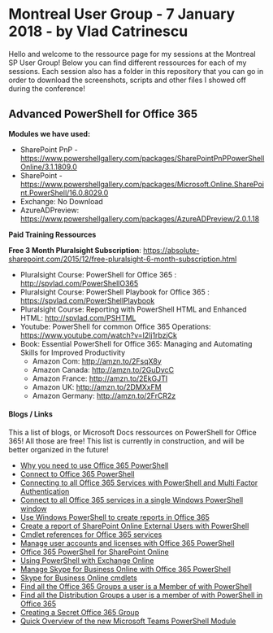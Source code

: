 # Montreal User Group - 7 January 2018 - by Vlad Catrinescu

Hello and welcome to the ressource page for my sessions at the Montreal SP User Group! Below you can find different ressources for each of my sessions. Each session also has a folder in this repository that you can go in order to download the screenshots, scripts and other files I showed off during the conference!
 

## Advanced PowerShell for Office 365

**Modules we have used:**

 - SharePoint PnP - https://www.powershellgallery.com/packages/SharePointPnPPowerShellOnline/3.1.1809.0 
 - SharePoint - https://www.powershellgallery.com/packages/Microsoft.Online.SharePoint.PowerShell/16.0.8029.0 
 - Exchange: No Download
 - AzureADPreview:  https://www.powershellgallery.com/packages/AzureADPreview/2.0.1.18

**Paid Training Ressources** 

**Free 3 Month Pluralsight Subscription**: https://absolute-sharepoint.com/2015/12/free-pluralsight-6-month-subscription.html 
 - Pluralsight Course: PowerShell for Office 365 :  http://spvlad.com/PowerShellO365 
 - Pluralsight Course: PowerShell Playbook for Office 365 : https://spvlad.com/PowerShellPlaybook
 - Pluralsight Course:  Reporting with PowerShell HTML and Enhanced HTML: http://spvlad.com/PSHTML 
 - Youtube: PowerShell for common Office 365 Operations:  https://www.youtube.com/watch?v=I2lj1rbzjCk
 - Book: Essential PowerShell for Office 365: Managing and Automating Skills for Improved Productivity
	 - Amazon Com: http://amzn.to/2FsqX8y
	 - Amazon Canada: http://amzn.to/2GuDycC
	 - Amazon France: http://amzn.to/2EkGJTI
	 - Amazon UK: http://amzn.to/2DMXxFM
	 - Amazon Germany: http://amzn.to/2FrCR2z

#### Blogs / Links

This a list of blogs, or Microsoft Docs ressources on PowerShell for Office 365! All those are free! This list is currently in construction, and will be better organized in the future!

-   [Why you need to use Office 365 PowerShell](https://docs.microsoft.com/en-us/office365/enterprise/powershell/why-you-need-to-use-office-365-powershell)
-   [Connect to Office 365 PowerShell](https://docs.microsoft.com/en-us/office365/enterprise/powershell/connect-to-office-365-powershell)
-   [Connecting to all Office 365 Services with PowerShell and Multi Factor Authentication](https://absolute-sharepoint.com/2018/03/connecting-to-all-office-365-services-with-powershell-and-multi-factor-authentication.html)
-   [Connect to all Office 365 services in a single Windows PowerShell window](https://docs.microsoft.com/en-us/office365/enterprise/powershell/connect-to-all-office-365-services-in-a-single-windows-powershell-window)
-   [Use Windows PowerShell to create reports in Office 365](https://docs.microsoft.com/en-us/office365/enterprise/powershell/use-windows-powershell-to-create-reports-in-office-365)
-   [Create a report of SharePoint Online External Users with PowerShell](https://absolute-sharepoint.com/2018/03/create-a-report-of-sharepoint-online-external-users-with-powershell.html)
-   [Cmdlet references for Office 365 services](https://docs.microsoft.com/en-us/office365/enterprise/powershell/cmdlet-references-for-office-365-services)
-   [Manage user accounts and licenses with Office 365 PowerShell](https://docs.microsoft.com/en-us/office365/enterprise/powershell/manage-user-accounts-and-licenses-with-office-365-powershell)
-   [Office 365 PowerShell for SharePoint Online](https://technet.microsoft.com/en-us/library/fp161362.aspx)
-   [Using PowerShell with Exchange Online](https://technet.microsoft.com/library/jj200677%28v=exchg.160%29.aspx)
-   [Manage Skype for Business Online with Office 365 PowerShell](https://docs.microsoft.com/en-us/office365/enterprise/powershell/manage-skype-for-business-online-with-office-365-powershell)
-   [Skype for Business Online cmdlets](http://technet.microsoft.com/library/141fbda3-992a-4eeb-9352-c6b0ffd760f6.aspx)
-   [Find all the Office 365 Groups a user is a Member of with PowerShell](https://absolute-sharepoint.com/2018/03/find-all-the-office-365-groups-a-user-is-a-member-of-with-powershell.html)
-   [Find all the Distribution Groups a user is a member of with PowerShell in Office 365](https://absolute-sharepoint.com/2018/03/find-all-the-distribution-groups-a-user-is-a-member-of-with-powershell.html)
-   [Creating a Secret Office 365 Group](https://absolute-sharepoint.com/2018/03/creating-a-secret-office-365-group.html)
-   [Quick Overview of the new Microsoft Teams PowerShell Module](https://absolute-sharepoint.com/2017/11/quick-overview-of-the-new-microsoft-teams-powershell.html)